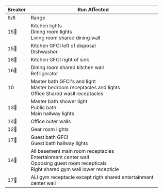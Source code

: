 | Breaker | Run Affected |
|---------|-------|
6/8 | Range
15:small_red_triangle_down: | Kitchen lights<br>Dining room lights<br>Living room shared dining wall
15:small_red_triangle: | Kitchen GFCI left of disposal<br>Dishwasher
18:small_red_triangle: | Kitchen GFCI right of sink
16:small_red_triangle: | Dining room shared kitchen wall<br>Refrigerator
10 | Master bath GFCI's and light<br> Master bedroom receptacles and lights<br> Office Shared wasll receptacles
13:small_red_triangle_down: | Master bath shower light<br>Public bath<br>Main hallway lights
14:small_red_triangle: | Office outer walls
12:small_red_triangle_down: | Gear room lights
17:small_red_triangle_down: | Guest bath GFCI<br>Guest bath hallway lights
14:small_red_triangle_down: | All basement main room receptacles<br>Entertainment center wall<br>Opposing guest room recepticals<br>Right shared gym wall lower recepticle
17:small_red_triangle: | ALl gym receptacle except rigth shared entertainment center wall

 
